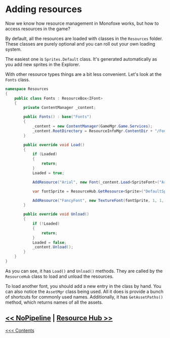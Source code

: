 # Adding resources

Now we know how resource management in Monofoxe works, but how to access resources in the game?

By default, all the resources are loaded with classes in the `Resources` folder. These classes are purely optional and you can roll out your own loading system.

The easiest one is `Sprites.Default` class. It's generated automatically as you add new sprites in the Explorer.

With other resource types things are a bit less convenient. Let's look at the `Fonts` class.

```c#
namespace Resources
{
	public class Fonts : ResourceBox<IFont>
	{
		private ContentManager _content;

		public Fonts() : base("Fonts")
		{
			_content = new ContentManager(GameMgr.Game.Services);
			_content.RootDirectory = ResourceInfoMgr.ContentDir + "/Fonts";
		}

		public override void Load()
		{
			if (Loaded)
			{
				return;
			}
			Loaded = true;

			AddResource("Arial", new Font(_content.Load<SpriteFont>("Arial")));

			var fontSprite = ResourceHub.GetResource<Sprite>("DefaultSprites", "Font");

			AddResource("FancyFont", new TextureFont(fontSprite, 1, 1, TextureFont.Ascii, false));
		}

		public override void Unload()
		{
			if (!Loaded)
			{
				return;
			}
			Loaded = false;
			_content.Unload();
		}
	}
}

```

As you can see, it has `Load()` and `Unload()` methods. They are called by the `ResourceHub` class to load and unload the resources.

To load another font, you should add a new entry in the class by hand. You can also notice the `AssetMgr` class being used. All it does is provide a bunch of shortcuts for commonly used names. Additionally, it has `GetAssetPaths()` method, which returns names of all the assets.



## [<< NoPipeline](NoPipeline.md) | [Resource Hub >>](ResourceHub.md) 

[<<< Contents](../Contents.md)

